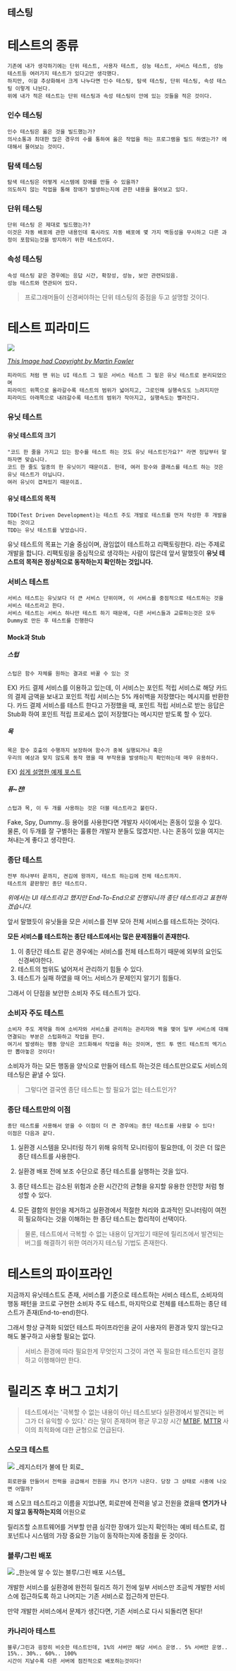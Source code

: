 테스팅
---------

테스트의 종류
==============

    기존에 내가 생각하기에는 단위 테스트, 사용자 테스트, 성능 테스트, 서비스 테스트, 성능 테스트등 여러가지 테스트가 있다고만 생각했다.
    하지만, 이걸 추상화해서 크게 나누다면 인수 테스팅, 탐색 테스팅, 단위 테스팅, 속성 테스팅 이렇게 나뉜다.
    위에 내가 적은 테스트는 단위 테스팅과 속성 테스팅이 안에 있는 것들을 적은 것이다.

### 인수 테스팅
    인수 테스팅은 옳은 것을 빌드했는가?
    의사소통과 최대한 많은 경우의 수를 통하여 옳은 작업을 하는 프로그램을 빌드 하였는가? 에 대해서 물어보는 것이다.

### 탐색 테스팅
    탐색 테스팅은 어떻게 시스템에 장애를 만들 수 있을까?
    의도하지 않는 작업을 통해 장애가 발생하는지에 관한 내용을 물어보고 있다.

### 단위 테스팅
    단위 테스팅 은 제대로 빌드했는가?
    이것은 자동 배포에 관한 내용인데 혹시라도 자동 배포에 몇 가지 멱등성을 무시하고 다른 과정이 포함되는것을 방지하기 위한 테스트이다.

### 속성 테스팅
    속성 테스팅 같은 경우에는 응답 시간, 확장성, 성능, 보안 관련되있음.
    성능 테스트와 연관되어 있다.

> 프로그래머들이 신경써야하는 단위 테스팅의 중점을 두고 설명할 것이다.

테스트 피라미드
===============
<img src="https://martinfowler.com/bliki/images/testPyramid/test-pyramid.png">

[_This Image had Copyright by Martin Fowler_](https://martinfowler.com/bliki/TestPyramid.html)

    피라미드 처럼 맨 위는 UI 테스트 그 밑은 서비스 테스트 그 밑은 유닛 테스트로 분리되었으며
    피라미드 위쪽으로 올라갈수록 테스트의 범위가 넓어지고, 그로인해 실행속도도 느려지지만
    피라미드 아래쪽으로 내려갈수록 테스트의 범위가 작아지고, 실행속도는 빨라진다.

### 유닛 테스트

#### 유닛 테스트의 크기

    "코드 한 줄을 가지고 있는 함수를 테스트 하는 것도 유닛 테스트인가요?" 라면 정답부터 말하자면 맞습니다.
    코드 한 줄도 일종의 한 유닛이기 때문이죠. 헌데, 여러 함수와 클래스를 테스트 하는 것은 유닛 테스트가 아닙니다.
    여러 유닛이 겹쳐있기 때문이죠.

#### 유닛 테스트의 목적

    TDD(Test Driven Development)는 테스트 주도 개발로 테스트를 먼저 작성한 후 개발을 하는 것이고
    TDD는 유닛 테스트를 낳았습니다.

유닛 테스트의 목표는 기술 중심이며, 끊임없이 테스트하고 리팩토링한다. 라는 주제로 개발을 합니다.
리팩토링을 중심적으로 생각하는 사람이 많은데 앞서 말했듯이 **유닛 테스트의 목적은 정상적으로 동작하는지 확인하는 것입니다.**


### 서비스 테스트

    서비스 테스트는 유닛보다 더 큰 서비스 단위이며, 이 서비스를 중점적으로 테스트하는 것을 서비스 테스트라고 한다.
    서비스 테스트는 서비스 하나만 테스트 하기 때문에, 다른 서비스들과 교류하는것은 모두 Dummy로 만든 후 테스트를 진행한다

#### Mock과 Stub

##### 스텁

    스텁은 함수 자체를 원하는 결과로 바꿀 수 있는 것

EX) 카드 결제 서비스를 이용하고 있는데, 이 서비스는 포인트 적립 서비스로 해당 카드의 결제 금액을 보내고 포인트 적립 서비스는 5% 캐쉬백을 저장했다는 메시지를 반환한다. 카드 결제 서비스를 테스트 한다고 가정했을 때, 포인트 적립 서비스로 받는 응답은 Stub화 하여 포인트 적립 프로세스 없이 저장했다는 메시지만 받도록 할 수 있다.

##### 목

    목은 함수 호출의 수행까지 보장하여 함수가 중복 실행되거나 혹은
    우리의 예상과 맞지 않도록 동작 했을 때 부작용을 발생하는지 확인하는데 매우 유용하다.

EX) [쉽게 설명한 예제 포스트](https://medium.com/@SlackBeck/mock-object%EB%9E%80-%EB%AC%B4%EC%97%87%EC%9D%B8%EA%B0%80-85159754b2ac)

##### 퓨~전!

    스텁과 목, 이 두 개를 사용하는 것은 더블 테스트라고 불린다.

Fake, Spy, Dummy..등 용어를 사용한다면 개발자 사이에서는 혼동이 있을 수 있다.
물론, 이 두개를 잘 구별하는 훌륭한 개발자 분들도 많겠지만. 나는 혼동이 있을 여지는 쳐내는게 좋다고 생각한다.


### 종단 테스트

    전부 하나부터 끝까지, 켠김에 왕까지, 테스트 하는김에 전체 테스트까지.
    테스트의 끝판왕인 종단 테스트다.

_위에서는 UI 테스트라고 했지만 End-To-End으로 진행되니까 종단 테스트라고 표현하겠습니다._

앞서 말했듯이 유닛들을 모은 서비스를 전부 모아 전체 서비스를 테스트하는 것이다.

**모든 서비스를 테스트하는 종단 테스트에서는 많은 문제점들이 존재한다.**

1. 이 종단간 테스트 같은 경우에는 서비스를 전체 테스트하기 때문에 외부의 요인도 신경써야한다.
2. 테스트의 범위도 넓어져서 관리하기 힘들 수 있다.
3. 테스트가 실패 하였을 때 어느 서비스가 문제인지 알기기 힘들다.

그래서 이 단점을 보안한 소비자 주도 테스트가 있다.

### 소비자 주도 테스트

    소비자 주도 계약을 하여 소비자와 서비스를 관리하는 관리자와 짝을 맺어 일부 서비스에 대해 연결되는 부분은 스텁화하고 작업을 한다.
    여기서 발생하는 행동 양식은 코드화해서 작업을 하는 것이며, 엔드 투 엔드 테스트의 엑기스만 뽑아놓은 것이다!

소비자가 하는 모든 행동을 양식으로 만들어 테스트 하는것은 테스트만으로도 서비스의 테스팅은 끝낼 수 있다.

> 그렇다면 결국엔 종단 테스트는 할 필요가 없는 테스트인가?

### 종단 테스트만의 이점

    종단 테스트를 사용해서 얻을 수 이점이 더 큰 경우에는 종단 테스트를 사용할 수 있다!
    이점은 다음과 같다.

1. 실환경 시스템을 모니터링 하기 위해 유의적 모니터링이 필요한데, 이 것은 더 많은 종단 테스트를 사용한다.

2. 실환경 배포 전에 보조 수단으로 종단 테스트를 실행하는 것을 있다.

3. 종단 테스트는 감소된 위험과 순환 시간간의 균형을 유지할 유용한 안전망 처럼 형성할 수 있다.

4. 모든 결함의 원인을 제거하고 실환경에서 적절한 처리와 효과적인 모니터링이 여전히 필요하다는 것을 이해하는 한 종단 테스트는 합리적이 선택이다.

> 물론, 테스트에서 극복할 수 없는 내용이 담겨있기 때문에 릴리즈에서 발견되는 버그를 해결하기 위한 여러가지 테스팅 기법도 존재한다.

테스트의 파이프라인
===================

지금까지 유닛테스트도 존재, 서비스를 기준으로 테스트하는 서비스 테스트, 소비자의 행동 패턴을 코드로 구현한 소비자 주도 테스트, 마지막으로 전체를 테스트하는 종단 테스트가 존재(End-to-end)한다.

그래서 항상 규격화 되었던 테스트 파이프라인을 굳이 사용자의 환경과 맞지 않는다고 해도 불구하고 사용할 필요는 없다.

> 서비스 환경에 따라 필요한게 무엇인지 그것이 과연 꼭 필요한 테스트인지 결정하고 이행해야만 한다.

릴리즈 후 버그 고치기
===================

> 테스트에서는 '극복할 수 없는 내용이 아닌 테스트보다 실환경에서 발견되는 버그가 더 유익할 수 있다.' 라는 말이 존재하며 평균 무고장 시간 [MTBF](https://ko.wikipedia.org/wiki/%ED%8F%89%EA%B7%A0_%EB%AC%B4%EA%B3%A0%EC%9E%A5_%EC%8B%9C%EA%B0%84), [MTTR](https://en.wikipedia.org/wiki/Mean_time_to_repair) 사이의 최적화에 대한 균형으로 언급된다.

### 스모크 테스트

<img src="https://blog.gesrepair.com/wp-content/uploads/2017/01/smoked-board.jpg">
_레지스터가 불에 탄 회로_

    회로판을 만들어서 전력을 공급해서 전원을 키니 연기가 나온다. 당장 그 상태로 시중에 나오면 어떨까?

왜 스모크 테스트라고 이름을 지었냐면, 회로판에 전력을 넣고 전원을 켰을때 **연기가 나지 않고 동작하는지의** 어원으로

릴리즈할 소프트웨어를 거부할 만큼 심각한 장애가 있는지 확인하는 예비 테스트로, 컴포넌트나 시스템의 가장 중요한 기능이 동작하는지에 중점을 둔 것이다.

### 블루/그린 배포

<img src="https://cdn2.hubspot.net/hubfs/208250/Blog_Images/bluegreen1.png">
_한눈에 알 수 있는 블루/그린 배포 시스템_

개발한 서비스를 실환경에 완전히 릴리즈 하기 전에 일부 서비스만 조금씩 개발한 서비스에 접근하도록 하고 나머지는 기존 서비스로 접근하게 만든다.

만약 개발한 서비스에서 문제가 생긴다면, 기존 서비스로 다시 되돌리면 된다!

### 카나리아 테스트

    블루/그린과 굉장히 비슷한 테스트인데, 1%의 서버만 해당 서비스 운영.. 5% 서버만 운영.. 15%.. 30%.. 60%.. 100%
    시간이 지날수록 다른 서버에 점진적으로 배포하는것이다!
